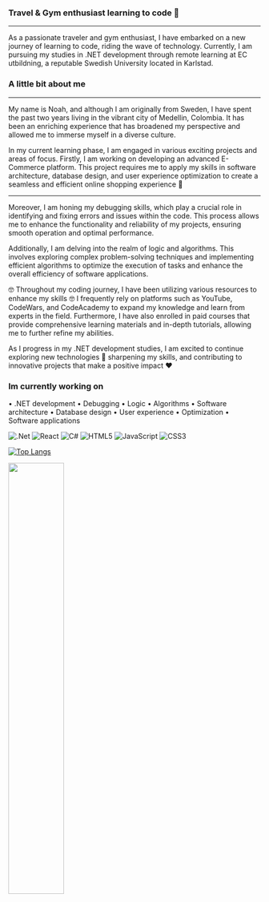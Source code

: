 ### Travel & Gym enthusiast learning to code  👋
________________________________________________________________________________________________________________
As a passionate traveler and gym enthusiast, I have embarked on a new journey of learning to code, riding the wave of technology. Currently, I am pursuing my studies in .NET development through remote learning at EC utbildning, a reputable Swedish University located in Karlstad.


### A little bit about me
________________________________________________________________________________________________________________
My name is Noah, and although I am originally from Sweden, I have spent the past two years living in the vibrant city of Medellin, Colombia. It has been an enriching experience that has broadened my perspective and allowed me to immerse myself in a diverse culture.

In my current learning phase, I am engaged in various exciting projects and areas of focus. Firstly, I am working on developing an advanced E-Commerce platform. This project requires me to apply my skills in software architecture, database design, and user experience optimization to create a seamless and efficient online shopping experience :star2:

-----------------------------------------

Moreover, I am honing my debugging skills, which play a crucial role in identifying and fixing errors and issues within the code. This process allows me to enhance the functionality and reliability of my projects, ensuring smooth operation and optimal performance.

Additionally, I am delving into the realm of logic and algorithms. This involves exploring complex problem-solving techniques and implementing efficient algorithms to optimize the execution of tasks and enhance the overall efficiency of software applications.

:nerd_face: Throughout my coding journey, I have been utilizing various resources to enhance my skills :nerd_face: I frequently rely on platforms such as YouTube, CodeWars, and CodeAcademy to expand my knowledge and learn from experts in the field. Furthermore, I have also enrolled in paid courses that provide comprehensive learning materials and in-depth tutorials, allowing me to further refine my abilities.

As I progress in my .NET development studies, I am excited to continue exploring new technologies :dart: sharpening my skills, and contributing to innovative projects that make a positive impact :hearts:
### Im currently working on


• .NET development
• Debugging
• Logic
• Algorithms
• Software architecture
• Database design
• User experience
• Optimization
• Software applications






![.Net](https://img.shields.io/badge/.NET-5C2D91?style=for-the-badge&logo=.net&logoColor=white)
![React](https://img.shields.io/badge/react-%2320232a.svg?style=for-the-badge&logo=react&logoColor=%2361DAFB)
![C#](https://img.shields.io/badge/c%23-%23239120.svg?style=for-the-badge&logo=c-sharp&logoColor=white)
![HTML5](https://img.shields.io/badge/html5-%23E34F26.svg?style=for-the-badge&logo=html5&logoColor=white)
![JavaScript](https://img.shields.io/badge/javascript-%23323330.svg?style=for-the-badge&logo=javascript&logoColor=%23F7DF1E)
![CSS3](https://img.shields.io/badge/css3-%231572B6.svg?style=for-the-badge&logo=css3&logoColor=white)



[![Top Langs](https://github-readme-stats.vercel.app/api/top-langs/?username=Noahh93)](https://github.com/Noahh93/github-readme-stats)

<img align="left" width="47%" src="https://github-readme-stats.vercel.app/api?username=Noahh93&show_icons=true&theme=transparent" /> 















